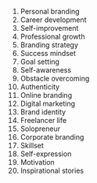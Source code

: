 1. Personal branding
2. Career development
3. Self-improvement
4. Professional growth
5. Branding strategy
6. Success mindset
7. Goal setting
8. Self-awareness
9. Obstacle overcoming
10. Authenticity
11. Online branding
12. Digital marketing
13. Brand identity
14. Freelancer life
15. Solopreneur
16. Corporate branding
17. Skillset
18. Self-expression
19. Motivation
20. Inspirational stories


